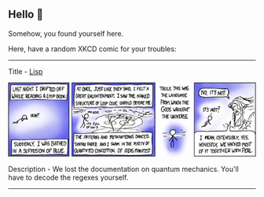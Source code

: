 ## Hello 👀

Somehow, you found yourself here.

Here, have a random XKCD comic for your troubles:

-----------------------------------

Title - [Lisp](https://xkcd.com/224)

![Lisp](./random_comic.png)

Description - We lost the documentation on quantum mechanics.  You'll have to decode the regexes yourself.

-----------------------------------